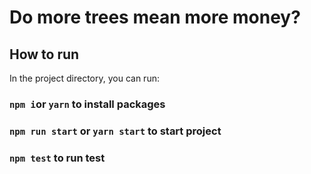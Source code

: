 # Do more trees mean more money?

## How to run

In the project directory, you can run:

### `npm i`or `yarn` to install packages

### `npm run start` or `yarn start` to start project

### `npm test` to run test
